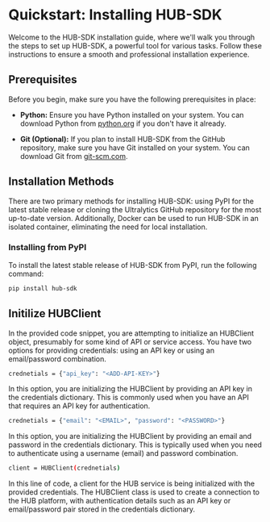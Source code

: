 # Quickstart: Installing HUB-SDK

Welcome to the HUB-SDK installation guide, where we'll walk you through the steps to set up HUB-SDK, a powerful tool for various tasks. Follow these instructions to ensure a smooth and professional installation experience.

## Prerequisites

Before you begin, make sure you have the following prerequisites in place:

- **Python:** Ensure you have Python installed on your system. You can download Python from [python.org](https://www.python.org/downloads/) if you don't have it already.

- **Git (Optional):** If you plan to install HUB-SDK from the GitHub repository, make sure you have Git installed on your system. You can download Git from [git-scm.com](https://git-scm.com/downloads).

## Installation Methods

There are two primary methods for installing HUB-SDK: using PyPI for the latest stable release or cloning the Ultralytics GitHub repository for the most up-to-date version. Additionally, Docker can be used to run HUB-SDK in an isolated container, eliminating the need for local installation.

### Installing from PyPI

To install the latest stable release of HUB-SDK from PyPI, run the following command:

```sh
pip install hub-sdk
```


## Initilize HUBClient

In the provided code snippet, you are attempting to initialize an HUBClient object, presumably for some kind of API or service access. You have two options for providing credentials: using an API key or using an email/password combination.

```sh
crednetials = {"api_key": "<ADD-API-KEY>"}
```

In this option, you are initializing the HUBClient by providing an API key in the credentials dictionary. This is commonly used when you have an API that requires an API key for authentication.

```sh
crednetials = {"email": "<EMAIL>", "password": "<PASSWORD>"}
```
In this option, you are initializing the HUBClient by providing an email and password in the credentials dictionary. This is typically used when you need to authenticate using a username (email) and password combination.


```sh
client = HUBClient(crednetials)
```

In this line of code, a client for the HUB service is being initialized with the provided credentials. The HUBClient class is used to create a connection to the HUB platform, with authentication details such as an API key or email/password pair stored in the credentials dictionary.
